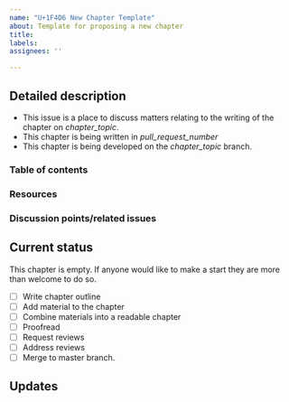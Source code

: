 ```yaml
---
name: "U+1F4D6 New Chapter Template"
about: Template for proposing a new chapter
title:
labels:
assignees: ''

---
```


## Detailed description

 * This issue is a place to discuss matters relating to the writing of the chapter on _chapter_topic_.
 * This chapter is being written in _pull_request_number_
 * This chapter is being developed on the _chapter_topic_ branch.

### Table of contents

### Resources

### Discussion points/related issues

## Current status

This chapter is empty. If anyone would like to make a start they are more than welcome to do so.

 - [ ] Write chapter outline
 - [ ] Add material to the chapter
 - [ ] Combine materials into a readable chapter
 - [ ] Proofread
 - [ ] Request reviews
 - [ ] Address reviews
 - [ ] Merge to master branch.

## Updates

<!-- To avoid that others have to read through the full thread of comments, update the initial issue with important updates (e.g. decisions taken) regularly so that all the important information is available at one glance. -->
